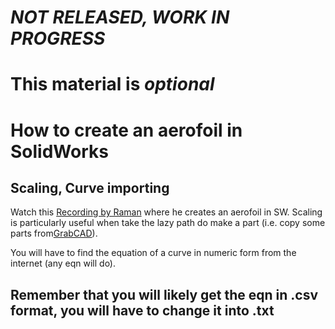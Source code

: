# *NOT RELEASED, WORK IN PROGRESS*
# This material is *optional*

# How to create an aerofoil in SolidWorks

## Scaling, Curve importing

Watch this [Recording by Raman](https://www.youtube.com/watch?v=cw2xplXarr0) where he creates an aerofoil in SW. Scaling is particularly useful when take the lazy path do make a part (i.e. copy some parts from[GrabCAD](grabcad.com/)). 

You will have to find the equation of a curve in numeric form from the internet (any eqn will do).


## Remember that you will likely get the eqn in .csv format, you will have to change it into .txt



